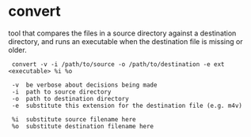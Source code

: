 # convert
tool that compares the files in a source directory against a destination directory,
and runs an executable when the destination file is missing or older.

<pre><code> convert -v -i /path/to/source -o /path/to/destination -e ext &lt;executable&gt; %i %o

 -v  be verbose about decisions being made
 -i  path to source directory
 -o  path to destination directory
 -e  substitute this extension for the destination file (e.g. m4v)
 
 %i  substitute source filename here
 %o  substitute destination filename here
</code></pre>
